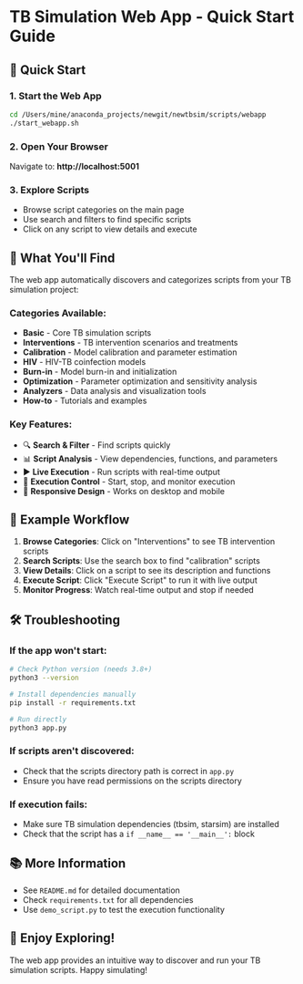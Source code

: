 # TB Simulation Web App - Quick Start Guide

## 🚀 Quick Start

### 1. Start the Web App
```bash
cd /Users/mine/anaconda_projects/newgit/newtbsim/scripts/webapp
./start_webapp.sh
```

### 2. Open Your Browser
Navigate to: **http://localhost:5001**

### 3. Explore Scripts
- Browse script categories on the main page
- Use search and filters to find specific scripts
- Click on any script to view details and execute

## 📁 What You'll Find

The web app automatically discovers and categorizes scripts from your TB simulation project:

### Categories Available:
- **Basic** - Core TB simulation scripts
- **Interventions** - TB intervention scenarios and treatments  
- **Calibration** - Model calibration and parameter estimation
- **HIV** - HIV-TB coinfection models
- **Burn-in** - Model burn-in and initialization
- **Optimization** - Parameter optimization and sensitivity analysis
- **Analyzers** - Data analysis and visualization tools
- **How-to** - Tutorials and examples

### Key Features:
- 🔍 **Search & Filter** - Find scripts quickly
- 📊 **Script Analysis** - View dependencies, functions, and parameters
- ▶️ **Live Execution** - Run scripts with real-time output
- 🛑 **Execution Control** - Start, stop, and monitor execution
- 📱 **Responsive Design** - Works on desktop and mobile

## 🎯 Example Workflow

1. **Browse Categories**: Click on "Interventions" to see TB intervention scripts
2. **Search Scripts**: Use the search box to find "calibration" scripts
3. **View Details**: Click on a script to see its description and functions
4. **Execute Script**: Click "Execute Script" to run it with live output
5. **Monitor Progress**: Watch real-time output and stop if needed

## 🛠️ Troubleshooting

### If the app won't start:
```bash
# Check Python version (needs 3.8+)
python3 --version

# Install dependencies manually
pip install -r requirements.txt

# Run directly
python3 app.py
```

### If scripts aren't discovered:
- Check that the scripts directory path is correct in `app.py`
- Ensure you have read permissions on the scripts directory

### If execution fails:
- Make sure TB simulation dependencies (tbsim, starsim) are installed
- Check that the script has a `if __name__ == '__main__':` block

## 📚 More Information

- See `README.md` for detailed documentation
- Check `requirements.txt` for all dependencies
- Use `demo_script.py` to test the execution functionality

## 🎉 Enjoy Exploring!

The web app provides an intuitive way to discover and run your TB simulation scripts. Happy simulating!
